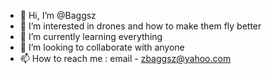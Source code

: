 - 👋 Hi, I’m @Baggsz
- 👀 I’m interested in drones and how to make them fly better
- 🌱 I’m currently learning everything 
- 💞️ I’m looking to collaborate with anyone
- 📫 How to reach me : email - zbaggsz@yahoo.com 

<!---
Baggsz/Baggsz is a ✨ special ✨ repository because its `README.md` (this file) appears on your GitHub profile.
You can click the Preview link to take a look at your changes.
--->
